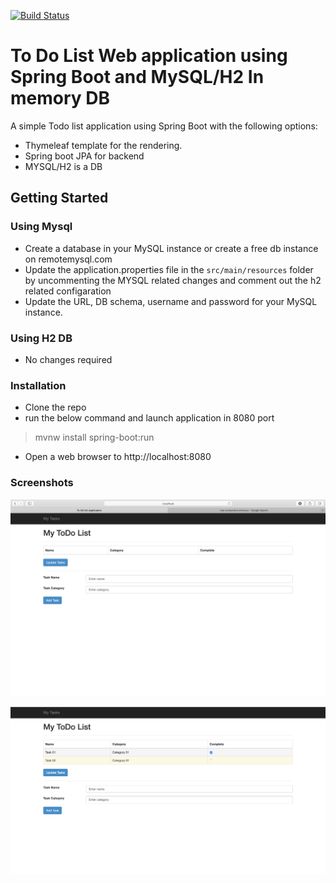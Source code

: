 [![Build Status](http://jenkins.arjunsreepad.com/buildStatus/icon?job=To+Do+List&build=5)](http://jenkins.arjunsreepad.com/job/To%20Do%20List/5/)

# To Do List Web application using Spring Boot and MySQL/H2 In memory DB

A simple Todo list application using Spring Boot with the following options:

- Thymeleaf template for the rendering.
- Spring boot JPA for backend
- MYSQL/H2 is a DB

## Getting Started

### Using Mysql
 - Create a database in your MySQL instance or create a free db instance on remotemysql.com 
 - Update the application.properties file in the `src/main/resources` folder  by uncommenting the MYSQL related changes and comment out the h2 related configaration
 - Update the URL, DB schema, username and password for your MySQL instance.

### Using H2 DB
- No changes required
 
### Installation
- Clone the repo
- run the below command and launch application in 8080 port
> mvnw install spring-boot:run
- Open a web browser to http://localhost:8080


### Screenshots
![Alt text](https://github.com/arjunsreepad/spboot-mysql-h2-webapp/raw/master/screenshot/app%20launch.png "App Launch")


![Alt text](https://raw.githubusercontent.com/arjunsreepad/spboot-mysql-h2-webapp/master/screenshot/app%20after%20update.png "App after update")
